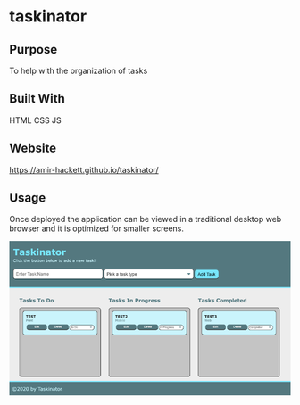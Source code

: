 # taskinator

## Purpose
To help with the organization of tasks

## Built With
HTML
CSS
JS

## Website
https://amir-hackett.github.io/taskinator/

## Usage

Once deployed the application can be viewed in a traditional desktop web browser and it is optimized for smaller screens.

![screenshot of index.html](./assets/images/Screen-Shot.png)